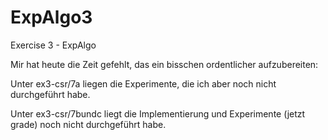 # ExpAlgo3
Exercise 3 - ExpAlgo

Mir hat heute die Zeit gefehlt, das ein bisschen ordentlicher aufzubereiten:

Unter ex3-csr/7a liegen die Experimente, die ich aber noch nicht durchgeführt habe.

Unter ex3-csr/7bundc liegt die Implementierung und Experimente (jetzt grade) noch nicht durchgeführt habe.
